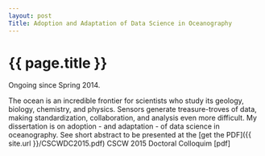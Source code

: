 ```yaml
---
layout: post
Title: Adoption and Adaptation of Data Science in Oceanography
---
```


# {{ page.title }} #

Ongoing since Spring 2014.

The ocean is an incredible frontier for scientists who study its geology, biology, chemistry, and physics.
Sensors generate treasure-troves of data, making standardization, collaboration, and analysis even more
difficult. My dissertation is on adoption - and adaptation - of data science in oceanography. See short
abstract to be presented at the [get the PDF]({{ site.url }}/CSCWDC2015.pdf) CSCW 2015 Doctoral Colloquim [pdf]
